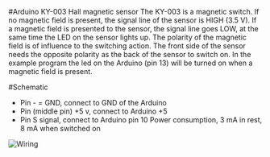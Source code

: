 #Arduino KY-003 Hall magnetic sensor
The KY-003 is a magnetic switch. If no magnetic field is present, the signal line of the sensor is HIGH (3.5 V). If a magnetic field is presented to the sensor, the signal line goes LOW, at the same time the LED on the sensor lights up. The polarity of the magnetic field is of influence to the switching action. The front side of the sensor needs the opposite polarity as the back of the sensor to switch on.
In the example program the led on the Arduino (pin 13) will be turned on when a magnetic field is present.

#Schematic
* Pin - = GND, connect to GND of the Arduino
* Pin (middle pin) +5 v, connect to Arduino +5
* Pin S signal, connect to Arduino pin 10
Power consumption, 3 mA in rest, 8 mA when switched on

![Wiring](https://tkkrlab.nl/w/images/thumb/7/79/Hall_sensor.PNG/400px-Hall_sensor.PNG)
